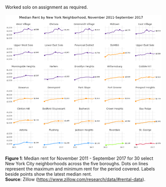 Worked solo on assignment as required.
<br><br>
![My Map](nyc_small_multiples.png)
<br><br>
<b>Figure 1</b>: Median rent for November 2011 - September 2017 for 30 select New York City neighborhoods across the five boroughs. Dots on lines represent the maximum and minimum rent for the period covered. Labels beside points show the latest median rent.
<br>
<b>Source</b>: Zillow (https://www.zillow.com/research/data/#rental-data).
